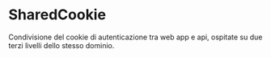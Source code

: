 # SharedCookie
Condivisione del cookie di autenticazione tra web app e api, ospitate su due terzi livelli dello stesso dominio.
